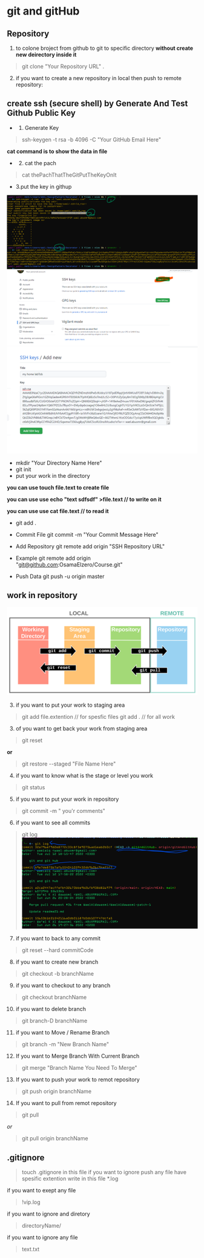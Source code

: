 # git and gitHub

## Repository
1. to colone broject from github to git to specific directory __without create new deirectory inside it__
> git clone "Your Repository URL" .

2. if you want to create a new repository in local then push to remote repository:

 ## create ssh (secure shell) by Generate And Test Github Public Key
* 1. Generate Key 
> ssh-keygen -t rsa -b 4096 -C "Your GitHub Email Here"

__cat command is to show the data in file__
* 2. cat the pach
> cat thePachThatTheGitPutTheKeyOnIt

* 3.put the key in githup


![Git](ass/ssh1.png)
![Git](ass/sshGithub.png)
![Git](ass/ssh2.png)

* mkdir "Your Directory Name Here"
* git init
* put your work in the directory

__you can use touch file.text  to create file__

__you can use use echo "text sdfsdf" >file.text  // to write on it__

__you can use use cat file.text // to read it__

* git add .

* Commit File
git commit -m "Your Commit Message Here"

* Add Repository
git remote add origin "SSH Repository URL"

 * Example
git remote add origin "git@github.com:OsamaElzero/Course.git"

* Push Data
git push -u origin master


## work in repository

![GIT](ass/Git%20Diagram.svg)


3. if you want to put your work to staging area
> git add file.extention // for spesfic files
>git add . // for all work
 
 3. of you want to get back your work from staging area 
 > git reset

 __or__
 > git restore --staged "File Name Here"

 4. if you want to know what is the stage or level you work
  > git status 

  5. if you want to put your work in repository
  > git commit -m " you'r comments"

6. if you want to see all commits
> git log 
![git log](ass/git.png)

7. if you want to back to any commit
> git reset  --hard commitCode

8. if you want to create new branch
> git checkout -b branchName

9. if you want to checkout to any branch
> git checkout  branchName

10. if you want to delete branch
>git branch-D branchName

11. if you want to Move / Rename Branch
> git branch -m "New Branch Name"

12. If you want to Merge Branch With Current Branch
>git merge "Branch Name You Need To Merge"

13. If you want to push your work to remot repository
> git push origin branchName

14. If you want to pull from remot repository
> git pull 

*or*
> git pull origin branchName

## .gitignore
> touch .gitignore
in this file if you want to ignore push any file have spesific extention
write in this file
> *.log

if you want to exept any file
> !vip.log

if you want to ignore and diretory

>directoryName/

if you want to ignore any file

> text.txt




